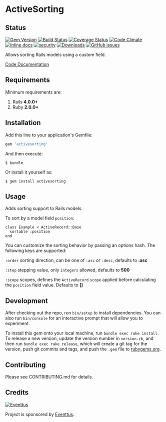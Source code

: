 # ActiveSorting

## Status

[![Gem Version](https://img.shields.io/gem/v/activesorting.svg)](http://rubygems.org/gems/activesorting)
[![Build Status](https://travis-ci.org/owahab/active_sorting.svg?branch=master)](https://travis-ci.org/owahab/active_sorting)
[![Coverage Status](https://coveralls.io/repos/github/owahab/active_sorting/badge.svg?branch=master)](https://coveralls.io/github/owahab/active_sorting?branch=master)
[![Code Climate](https://codeclimate.com/github/owahab/active_sorting/badges/gpa.svg)](https://codeclimate.com/github/owahab/active_sorting)
[![Inline docs](http://inch-ci.org/github/owahab/active_sorting.svg?branch=master)](http://inch-ci.org/github/owahab/active_sorting)
[![security](https://hakiri.io/github/owahab/active_sorting/master.svg)](https://hakiri.io/github/owahab/active_sorting/master)
[![Downloads](https://img.shields.io/gem/dtv/activesorting.svg)](http://rubygems.org/gems/activesorting)
[![GitHub issues](https://img.shields.io/github/issues/owahab/active_sorting.svg?maxAge=2592000)](https://github.com/owahab/active_sorting/issues)

Allows sorting Rails models using a custom field.

[Code Documentation](http://www.rubydoc.info/github/owahab/active_sorting)

## Requirements

Minimum requirements are:

1. Rails __4.0.0+__
2. Ruby __2.0.0+__


## Installation

Add this line to your application's Gemfile:

```ruby
gem 'activesorting'
```

And then execute:

    $ bundle

Or install it yourself as:

    $ gem install activesorting

## Usage

Adds sorting support to Rails models.

To sort by a model field `position`:

    class Example < ActiveRecord::Base
      sortable :position
    end

You can customize the sorting behavior by
passing an options hash. The following keys are supported:

  `:order` sorting direction, can be one of `:asc` or `:desc`, defaults to __:asc__

  `:step` stepping value, only `integers` allowed, defaults to __500__

  `:scope` scopes, defines the `ActiveRecord` `scope` applied before calculating the `position` field value. Defaults to __[]__

## Development

After checking out the repo, run `bin/setup` to install dependencies. You can also run `bin/console` for an interactive prompt that will allow you to experiment.

To install this gem onto your local machine, run `bundle exec rake install`. To release a new version, update the version number in `version.rb`, and then run `bundle exec rake release`, which will create a git tag for the version, push git commits and tags, and push the `.gem` file to [rubygems.org](https://rubygems.org).

## Contributing

Please see CONTRIBUTING.md for details.

## Credits

[![Eventtus](http://eventtus.com/css/images/logo.png)](http://eventtus.com)

Project is sponsored by [Eventtus](http://eventtus.com).

